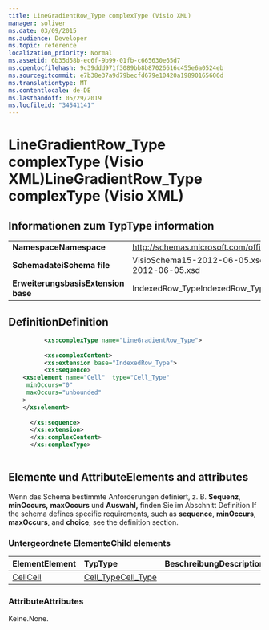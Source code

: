 ```yaml
---
title: LineGradientRow_Type complexType (Visio XML)
manager: soliver
ms.date: 03/09/2015
ms.audience: Developer
ms.topic: reference
localization_priority: Normal
ms.assetid: 6b35d58b-ec6f-9b99-01fb-c665630e65d7
ms.openlocfilehash: 9c39ddd971f3089bb8b87026616c455e6a0524eb
ms.sourcegitcommit: e7b38e37a9d79becfd679e10420a19890165606d
ms.translationtype: MT
ms.contentlocale: de-DE
ms.lasthandoff: 05/29/2019
ms.locfileid: "34541141"
---
```

# <a name="linegradientrow_type-complextype-visio-xml"></a><span data-ttu-id="8ad87-102">LineGradientRow_Type complexType (Visio XML)</span><span class="sxs-lookup"><span data-stu-id="8ad87-102">LineGradientRow_Type complexType (Visio XML)</span></span>

## <a name="type-information"></a><span data-ttu-id="8ad87-103">Informationen zum Typ</span><span class="sxs-lookup"><span data-stu-id="8ad87-103">Type information</span></span>

|||
|:-----|:-----|
|<span data-ttu-id="8ad87-104">**Namespace**</span><span class="sxs-lookup"><span data-stu-id="8ad87-104">**Namespace**</span></span> <br/> |http://schemas.microsoft.com/office/visio/2011/1/core  <br/> |
|<span data-ttu-id="8ad87-105">**Schemadatei**</span><span class="sxs-lookup"><span data-stu-id="8ad87-105">**Schema file**</span></span> <br/> |<span data-ttu-id="8ad87-106">VisioSchema15-2012-06-05.xsd</span><span class="sxs-lookup"><span data-stu-id="8ad87-106">VisioSchema15-2012-06-05.xsd</span></span>  <br/> |
|<span data-ttu-id="8ad87-107">**Erweiterungsbasis**</span><span class="sxs-lookup"><span data-stu-id="8ad87-107">**Extension base**</span></span> <br/> |<span data-ttu-id="8ad87-108">IndexedRow_Type</span><span class="sxs-lookup"><span data-stu-id="8ad87-108">IndexedRow_Type</span></span>  <br/> |
   
## <a name="definition"></a><span data-ttu-id="8ad87-109">Definition</span><span class="sxs-lookup"><span data-stu-id="8ad87-109">Definition</span></span>

```XML
          <xs:complexType name="LineGradientRow_Type">
          
          <xs:complexContent>
          <xs:extension base="IndexedRow_Type">
          <xs:sequence>
    <xs:element name="Cell"  type="Cell_Type"
     minOccurs="0"
     maxOccurs="unbounded"
    >
    </xs:element>
    
      </xs:sequence>
      </xs:extension>
      </xs:complexContent>
      </xs:complexType>
      
```

## <a name="elements-and-attributes"></a><span data-ttu-id="8ad87-110">Elemente und Attribute</span><span class="sxs-lookup"><span data-stu-id="8ad87-110">Elements and attributes</span></span>

<span data-ttu-id="8ad87-111">Wenn das Schema bestimmte Anforderungen definiert, z. B. **Sequenz**, **minOccurs,** **maxOccurs** und **Auswahl,** finden Sie im Abschnitt Definition.</span><span class="sxs-lookup"><span data-stu-id="8ad87-111">If the schema defines specific requirements, such as **sequence**, **minOccurs**, **maxOccurs**, and **choice**, see the definition section.</span></span> 
  
### <a name="child-elements"></a><span data-ttu-id="8ad87-112">Untergeordnete Elemente</span><span class="sxs-lookup"><span data-stu-id="8ad87-112">Child elements</span></span>

|<span data-ttu-id="8ad87-113">**Element**</span><span class="sxs-lookup"><span data-stu-id="8ad87-113">**Element**</span></span>|<span data-ttu-id="8ad87-114">**Typ**</span><span class="sxs-lookup"><span data-stu-id="8ad87-114">**Type**</span></span>|<span data-ttu-id="8ad87-115">**Beschreibung**</span><span class="sxs-lookup"><span data-stu-id="8ad87-115">**Description**</span></span>|
|:-----|:-----|:-----|
|[<span data-ttu-id="8ad87-116">Cell</span><span class="sxs-lookup"><span data-stu-id="8ad87-116">Cell</span></span>](cell-element-line-gradient-sectionvisio-xml.md) <br/> |[<span data-ttu-id="8ad87-117">Cell_Type</span><span class="sxs-lookup"><span data-stu-id="8ad87-117">Cell_Type</span></span>](cell_type-complextypevisio-xml.md) <br/> ||
   
### <a name="attributes"></a><span data-ttu-id="8ad87-118">Attribute</span><span class="sxs-lookup"><span data-stu-id="8ad87-118">Attributes</span></span>

<span data-ttu-id="8ad87-119">Keine.</span><span class="sxs-lookup"><span data-stu-id="8ad87-119">None.</span></span>
  

